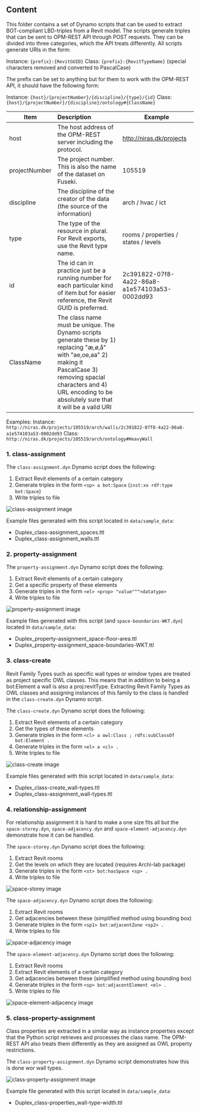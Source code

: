 ## Content
This folder contains a set of Dynamo scripts that can be used to extract BOT-compliant LBD-triples from a Revit model. The scripts generate triples that can be sent to OPM-REST API through POST requests. They can be divided into three categories, which the API treats differently.
All scripts generate URIs in the form:

Instance:   `{prefix}:{RevitGUID}`
Class:      `{prefix}:{RevitTypeName}` (special characters removed and converted to PascalCase)

The prefix can be set to anything but for them to work with the OPM-REST API, it should have the following form:

Instance:   `{host}/{projectNumber}/{discipline}/{type}/{id}`
Class:      `{host}/{projectNumber}/{discipline}/ontology#{ClassName}`

| Item          | Description                                                               | Example                  |
| ------------- |:------------------------------------------------------------------------- | ------------------------ |
| host          | The host address of the OPM-REST server including the protocol.           | http://niras.dk/projects |
| projectNumber | The project number. This is also the name of the dataset on Fuseki.       | 105519                   |
| discipline    | The discipline of the creator of the data (the source of the information) | arch / hvac / ict        |
| type          | The type of the resource in plural. For Revit exports, use the Revit type name. | rooms / properties / states / levels |
| id            | The id can in practice just be a running number for each particular kind of item but for easier reference, the Revit GUID is preferred. | 2c391822-07f8-4a22-86a8-a1e574103a53-0002dd93 |
| ClassName     | The class name must be unique. The Dynamo scripts generate these by 1) replacing "æ,ø,å" with "ae,oe,aa" 2) making it PascalCase 3) removing spacial characters and 4) URL encoding to be absolutely sure that it will be a valid URI |

Examples:
Instance:   `http://niras.dk/projects/105519/arch/walls/2c391822-07f8-4a22-86a8-a1e574103a53-0002dd93`
Class:      `http://niras.dk/projects/105519/arch/ontology#HeavyWall`

### 1. class-assignment
The `class-assignment.dyn` Dynamo script does the following:

1. Extract Revit elements of a certain category
2. Generate triples in the form `<sp> a bot:Space` (`inst:xx rdf:type bot:Space`)
3. Write triples to file

![class-assignment image](./class-assignment.png "class-assignment image")

Example files generated with this script located in `data/sample_data`:

* Duplex_class-assignment_spaces.ttl
* Duplex_class-assignment_walls.ttl

### 2. property-assignment
The `property-assignment.dyn` Dynamo script does the following:

1. Extract Revit elements of a certain category
2. Get a specific property of these elements
3. Generate triples in the form `<el> <prop> "value"^^<datatype>`
4. Write triples to file

![property-assignment image](./property-assignment.png "property-assignment image")

Example files generated with this script (and `space-boundaries-WKT.dyn`) located in `data/sample_data`:

* Duplex_property-assignment_space-floor-area.ttl
* Duplex_property-assignment_space-boundaries-WKT.ttl

### 3. class-create
Revit Family Types such as specific wall types or window types are treated as project specific OWL classes. This means that in addition to being a bot:Element a wall is also a proj:revitType. Extracting Revit Family Types as OWL classes and assigning instances of this family to the class is handled in the `class-create.dyn` Dynamo script.

The `class-create.dyn` Dynamo script does the following:

1. Extract Revit elements of a certain category
2. Get the types of these elements
3. Generate triples in the form `<cl> a owl:Class ; rdfs:subClassOf bot:Element .`
4. Generate triples in the form `<el> a <cl> .`
5. Write triples to file

![class-create image](./class-create.png "class-create image")

Example files generated with this script located in `data/sample_data`:

* Duplex_class-create_wall-types.ttl
* Duplex_class-assignment_wall-types.ttl

### 4. relationship-assignment
For relationship assignment it is hard to make a one size fits all but the `space-storey.dyn`, `space-adjacency.dyn` and `space-element-adjacency.dyn` demonstrate how it can be handled.

The `space-storey.dyn` Dynamo script does the following:

1. Extract Revit rooms
2. Get the levels on which they are located (requires Archi-lab package)
3. Generate triples in the form `<st> bot:hasSpace <sp> .`
4. Write triples to file

![space-storey image](./space-storey.png "space-storey image")

The `space-adjacency.dyn` Dynamo script does the following:

1. Extract Revit rooms
2. Get adjacencies between these (simplified method using bounding box)
3. Generate triples in the form `<sp1> bot:adjacentZone <sp2> .`
4. Write triples to file

![space-adjacency image](./space-adjacency.png "space-adjacency image")

The `space-element-adjacency.dyn` Dynamo script does the following:

1. Extract Revit rooms
2. Extract Revit elements of a certain category
3. Get adjacencies between these (simplified method using bounding box)
4. Generate triples in the form `<sp> bot:adjacentElement <el> .`
5. Write triples to file

![space-element-adjacency image](./space-element-adjacency.png "space-element-adjacency image")

### 5. class-property-assignment
Class properties are extracted in a similar way as instance properties except that the Python script retrieves and processes the class name. The OPM-REST API also treats them differently as they are assigned as OWL property restrictions.

The `class-property-assignment.dyn` Dynamo script demonstrates how this is done wor wall types.

![class-property-assignment image](./class-property-assignment.png "class-property-assignment image")

Example file generated with this script located in `data/sample_data`:

* Duplex_class-properties_wall-type-width.ttl
